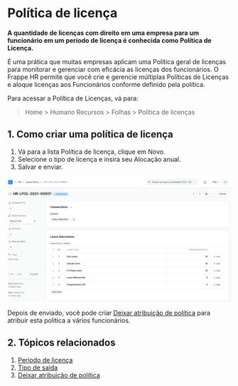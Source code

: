 # Política de licença



**A quantidade de licenças com direito em uma empresa para um funcionário em um período de licença é conhecida como Política de Licença.**

É uma prática que muitas empresas aplicam uma Política geral de licenças para monitorar e gerenciar com eficácia as licenças dos funcionários. O Frappe HR permite que você crie e gerencie múltiplas Políticas de Licenças e aloque licenças aos Funcionários conforme definido pela política.

Para acessar a Política de Licenças, vá para:


> Home > Humano Recursos > Folhas > Política de licenças
> 
> 

## 1. Como criar uma política de licença

1. Vá para a lista Política de licença, clique em Novo.
2. Selecione o tipo de licença e insira seu Alocação anual.
3. Salvar e enviar.

![Leave Policy](/files/leave-policy.png)

Depois de enviado, você pode criar [Deixar atribuição de política](/docs/pt/human-resources/leave-policy-assignment) para atribuir esta política a vários funcionários.

## 2. Tópicos relacionados

1. [Período de licença](/docs/pt/human-resources/leave-period)
2. [Tipo de saída](/docs/pt/human-resources/leave-type)
3. [Deixar atribuição de política](/docs/pt/human-resources/leave-policy-assignment)


